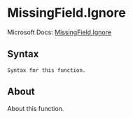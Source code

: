 ---
---

# MissingField.Ignore

Microsoft Docs: [MissingField.Ignore](https://docs.microsoft.com/en-us/powerquery-m/missingfield-ignore)

## Syntax

```
Syntax for this function.
```

## About

About this function.

